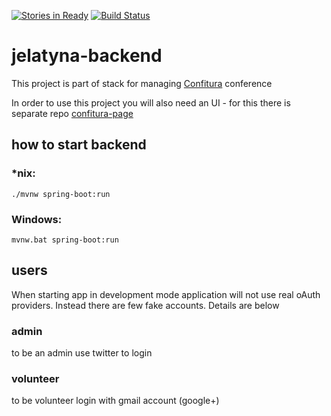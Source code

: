 [![Stories in Ready](https://badge.waffle.io/Confitura/jelatyna-backend.svg?label=ready&title=Ready)](http://waffle.io/Confitura/jelatyna-backend)
[![Build Status](https://travis-ci.org/Confitura/jelatyna-backend.svg?branch=master)](https://travis-ci.org/Confitura/jelatyna-backend)
# jelatyna-backend

This project is part of stack for managing [Confitura](confitura.pl) conference 

In order to use this project you will also need an UI - for this there is separate repo [confitura-page](https://github.com/Confitura/confitura-page) 
 

## how to start backend

### *nix:
`./mvnw spring-boot:run`

### Windows:
`mvnw.bat spring-boot:run`

## users
When starting app in development mode application will not use real oAuth providers. 
Instead there are few fake accounts. Details are below

### admin
to be an admin use twitter to login 

### volunteer
to be volunteer login with gmail account (google+)
